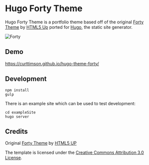 # Hugo Forty Theme

Hugo Forty Theme is a portfolio theme based off of the original [Forty Theme](https://html5up.net/forty) by [HTML5 Up](https://html5up.net/) ported for [Hugo](https://gohugo.io/), the static site generator.

![Forty](https://raw.githubusercontent.com/curttimson/hugo-theme-forty/master/static/images/forty.jpg)

## Demo

https://curttimson.github.io/hugo-theme-forty/

## Development

```
npm install
gulp
```

There is an example site which can be used to test development:

```
cd exampleSite
hugo server
```

## Credits

Original [Forty Theme](https://html5up.net/forty) by [HTML5 UP](https://html5up.net/)

The template is licensed under the [Creative Commons Attribution 3.0 License](https://creativecommons.org/licenses/by/3.0/).
